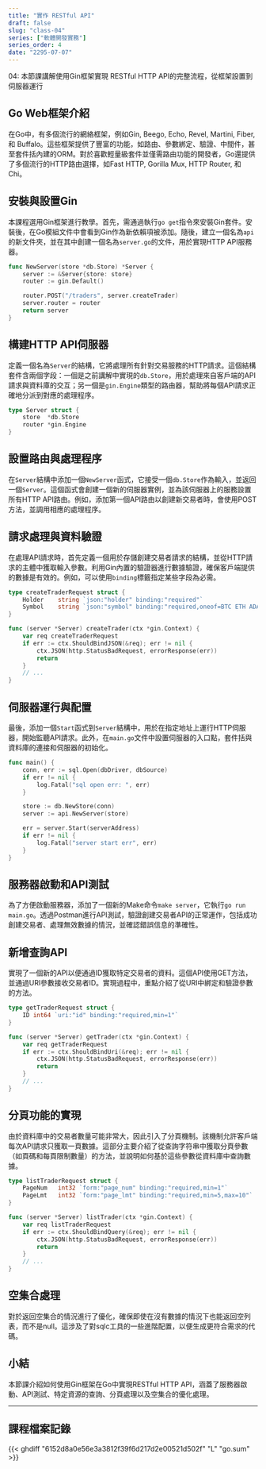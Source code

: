 ```yaml
---
title: "實作 RESTful API"
draft: false
slug: "class-04"
series: ["軟體開發實務"]
series_order: 4
date: "2295-07-07"
---
```

04: 本節課講解使用Gin框架實現 RESTful HTTP API的完整流程，從框架設置到伺服器運行

## Go Web框架介紹
在Go中，有多個流行的網絡框架，例如Gin, Beego, Echo, Revel, Martini, Fiber, 和 Buffalo。這些框架提供了豐富的功能，如路由、參數綁定、驗證、中間件，甚至套件括內建的ORM。對於喜歡輕量級套件並僅需路由功能的開發者，Go還提供了多個流行的HTTP路由選擇，如Fast HTTP, Gorilla Mux, HTTP Router, 和 Chi。

## 安裝與設置Gin
本課程選用Gin框架進行教學。首先，需通過執行`go get`指令來安裝Gin套件。安裝後，在Go模組文件中會看到Gin作為新依賴項被添加。隨後，建立一個名為`api`的新文件夾，並在其中創建一個名為`server.go`的文件，用於實現HTTP API服務器。

```go
func NewServer(store *db.Store) *Server {
    server := &Server{store: store}
    router := gin.Default()

    router.POST("/traders", server.createTrader)
    server.router = router
    return server
}
```

## 構建HTTP API伺服器
定義一個名為`Server`的結構，它將處理所有針對交易服務的HTTP請求。這個結構套件含兩個字段：一個是之前講解中實現的`db.Store`，用於處理來自客戶端的API請求與資料庫的交互；另一個是`gin.Engine`類型的路由器，幫助將每個API請求正確地分派到對應的處理程序。

```go
type Server struct {
    store  *db.Store
    router *gin.Engine
}
```

## 設置路由與處理程序
在`Server`結構中添加一個`NewServer`函式，它接受一個`db.Store`作為輸入，並返回一個`Server`。這個函式會創建一個新的伺服器實例，並為該伺服器上的服務設置所有HTTP API路由。例如，添加第一個API路由以創建新交易者時，會使用POST方法，並調用相應的處理程序。

## 請求處理與資料驗證
在處理API請求時，首先定義一個用於存儲創建交易者請求的結構，並從HTTP請求的主體中獲取輸入參數。利用Gin內置的驗證器進行數據驗證，確保客戶端提供的數據是有效的。例如，可以使用`binding`標籤指定某些字段為必需。

```go
type createTraderRequest struct {
    Holder    string `json:"holder" binding:"required"`
    Symbol    string `json:"symbol" binding:"required,oneof=BTC ETH ADA"`
}

func (server *Server) createTrader(ctx *gin.Context) {
    var req createTraderRequest
    if err := ctx.ShouldBindJSON(&req); err != nil {
        ctx.JSON(http.StatusBadRequest, errorResponse(err))
        return
    }
    // ...
}
```

## 伺服器運行與配置
最後，添加一個`Start`函式到`Server`結構中，用於在指定地址上運行HTTP伺服器，開始監聽API請求。此外，在`main.go`文件中設置伺服器的入口點，套件括與資料庫的連接和伺服器的初始化。

```go
func main() {
    conn, err := sql.Open(dbDriver, dbSource)
    if err != nil {
        log.Fatal("sql open err: ", err)
    }

    store := db.NewStore(conn)
    server := api.NewServer(store)

    err = server.Start(serverAddress)
    if err != nil {
        log.Fatal("server start err", err)
    }
}
```

## 服務器啟動和API測試
為了方便啟動服務器，添加了一個新的Make命令`make server`，它執行`go run main.go`。透過Postman進行API測試，驗證創建交易者API的正常運作，包括成功創建交易者、處理無效數據的情況，並確認錯誤信息的準確性。

## 新增查詢API
實現了一個新的API以便通過ID獲取特定交易者的資料。這個API使用GET方法，並通過URI參數接收交易者ID。實現過程中，重點介紹了從URI中綁定和驗證參數的方法。

```go
type getTraderRequest struct {
    ID int64 `uri:"id" binding:"required,min=1"`
}

func (server *Server) getTrader(ctx *gin.Context) {
    var req getTraderRequest
    if err := ctx.ShouldBindUri(&req); err != nil {
        ctx.JSON(http.StatusBadRequest, errorResponse(err))
        return
    }
    // ...
}
```

## 分頁功能的實現
由於資料庫中的交易者數量可能非常大，因此引入了分頁機制。該機制允許客戶端每次API請求只獲取一頁數據。這部分主要介紹了從查詢字符串中獲取分頁參數（如頁碼和每頁限制數量）的方法，並說明如何基於這些參數從資料庫中查詢數據。

```go
type listTraderRequest struct {
    PageNum   int32 `form:"page_num" binding:"required,min=1"`
    PageLmt   int32 `form:"page_lmt" binding:"required,min=5,max=10"`
}

func (server *Server) listTrader(ctx *gin.Context) {
    var req listTraderRequest
    if err := ctx.ShouldBindQuery(&req); err != nil {
        ctx.JSON(http.StatusBadRequest, errorResponse(err))
        return
    }
    // ...
}
```

## 空集合處理
對於返回空集合的情況進行了優化，確保即使在沒有數據的情況下也能返回空列表，而不是null。這涉及了對sqlc工具的一些進階配置，以便生成更符合需求的代碼。

## 小結
本節課介紹如何使用Gin框架在Go中實現RESTful HTTP API，涵蓋了服務器啟動、API測試、特定資源的查詢、分頁處理以及空集合的優化處理。

---
## 課程檔案記錄
{{< ghdiff "6152d8a0e56e3a3812f39f6d217d2e00521d502f" "L" "go.sum" >}}
